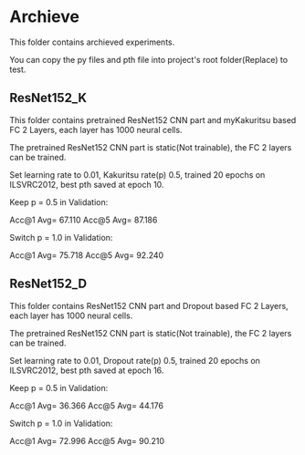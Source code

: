 # Archieve

This folder contains archieved experiments.

You can copy the py files and pth file into project's root folder(Replace) to test.

## ResNet152\_K

This folder contains pretrained ResNet152 CNN part and myKakuritsu based FC 2 Layers, each layer has 1000 neural cells.

The pretrained ResNet152 CNN part is static(Not trainable), the FC 2 layers can be trained.

Set learning rate to 0.01, Kakuritsu rate(p) 0.5, trained 20 epochs on ILSVRC2012, best pth saved at epoch 10.

Keep p = 0.5 in Validation:

Acc@1 Avg= 67.110 Acc@5 Avg= 87.186

Switch p = 1.0 in Validation:

Acc@1 Avg= 75.718 Acc@5 Avg= 92.240

## ResNet152\_D

This folder contains ResNet152 CNN part and Dropout based FC 2 Layers, each layer has 1000 neural cells.

The pretrained ResNet152 CNN part is static(Not trainable), the FC 2 layers can be trained.

Set learning rate to 0.01, Dropout rate(p) 0.5, trained 20 epochs on ILSVRC2012, best pth saved at epoch 16.

Keep p = 0.5 in Validation:

Acc@1 Avg= 36.366 Acc@5 Avg= 44.176

Switch p = 1.0 in Validation:

Acc@1 Avg= 72.996 Acc@5 Avg= 90.210


